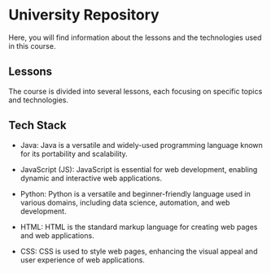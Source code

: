 # University Repository

Here, you will find information about the lessons and the technologies used in this course.

## Lessons

The course is divided into several lessons, each focusing on specific topics and technologies.

## Tech Stack

- Java: Java is a versatile and widely-used programming language known for its portability and scalability.

- JavaScript (JS): JavaScript is essential for web development, enabling dynamic and interactive web applications.

- Python: Python is a versatile and beginner-friendly language used in various domains, including data science, automation, and web development.

- HTML: HTML is the standard markup language for creating web pages and web applications.

- CSS: CSS is used to style web pages, enhancing the visual appeal and user experience of web applications.


